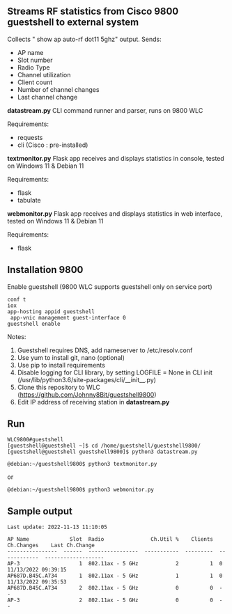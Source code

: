 Streams RF statistics from Cisco 9800 guestshell to external system
-------------------------------------------------------------

Collects " show ap auto-rf dot11 5ghz" output.
Sends:
- AP name
- Slot number
- Radio Type
- Channel utilization
- Client count
- Number of channel changes
- Last channel change

**datastream.py**
CLI command runner and parser, runs on 9800 WLC

Requirements:
- requests
- cli (Cisco : pre-installed)


**textmonitor.py**
Flask app receives and displays statistics in console, tested on Windows 11 & Debian 11

Requirements:
- flask
- tabulate

**webmonitor.py**
Flask app receives and displays statistics in web interface, tested on Windows 11 & Debian 11

Requirements:
- flask

Installation 9800
-----------------
Enable guestshell (9800 WLC supports guestshell only on service port)

```
conf t
iox
app-hosting appid guestshell
 app-vnic management guest-interface 0
guestshell enable
```
Notes:

1. Guestshell requires DNS, add nameserver to /etc/resolv.conf
2. Use yum to install git, nano (optional)
3. Use pip to install requirements
4. Disable logging for CLI library, by setting LOGFILE = None in CLI init
(/usr/lib/python3.6/site-packages/cli/\_\_init\_\_.py)
4. Clone this repository to WLC (https://github.com/Johnny8Bit/guestshell9800)
5. Edit IP address of receiving station in **datastream.py**

Run
---
```
WLC9800#guestshell
[guestshell@guestshell ~]$ cd /home/guestshell/guestshell9800/
[guestshell@guestshell guestshell9800]$ python3 datastream.py
```

```
@debian:~/guestshell9800$ python3 textmonitor.py
```
or
```
@debian:~/guestshell9800$ python3 webmonitor.py
```

Sample output
-------------
```
Last update: 2022-11-13 11:10:05

AP Name             Slot  Radio               Ch.Util %    Clients  Ch.Changes    Last Ch.Change
----------------  ------  ----------------  -----------  ---------  ------------  -------------------
AP-3                   1  802.11ax - 5 GHz            2          1  0             11/13/2022 09:39:15
AP687D.B45C.A734       1  802.11ax - 5 GHz            1          1  0             11/13/2022 09:35:53
AP687D.B45C.A734       2  802.11ax - 5 GHz            0          0  -             -
AP-3                   2  802.11ax - 5 GHz            0          0  -             -
```

